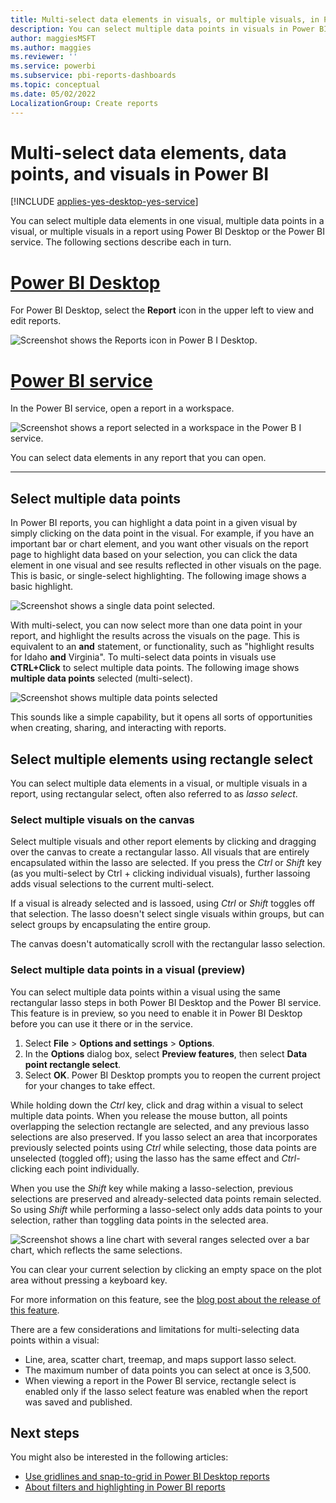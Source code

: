 ```yaml
---
title: Multi-select data elements in visuals, or multiple visuals, in Power BI
description: You can select multiple data points in visuals in Power BI Desktop and the Power BI service with a simple CTRL+Click.
author: maggiesMSFT
ms.author: maggies
ms.reviewer: ''
ms.service: powerbi
ms.subservice: pbi-reports-dashboards
ms.topic: conceptual
ms.date: 05/02/2022
LocalizationGroup: Create reports
---
```

# Multi-select data elements, data points, and visuals in Power BI

[!INCLUDE [applies-yes-desktop-yes-service](../includes/applies-yes-desktop-yes-service.md)]

You can select multiple data elements in one visual, multiple data points in a visual, or multiple visuals in a report using Power BI Desktop or the Power BI service. The following sections describe each in turn.

# [Power BI Desktop](#tab/powerbi-desktop)

For Power BI Desktop, select the **Report** icon in the upper left to view and edit reports.

![Screenshot shows the Reports icon in Power B I Desktop.](media/desktop-multi-select/power-bi-desktop-reports.png)

# [Power BI service](#tab/powerbi-service)

In the Power BI service, open a report in a workspace.

![Screenshot shows a report selected in a workspace in the Power B I service.](media/desktop-multi-select/power-bi-service-report.png)

You can select data elements in any report that you can open.

---

## Select multiple data points

In Power BI reports, you can highlight a data point in a given visual by simply clicking on the data point in the visual. For example, if you have an important bar or chart element, and you want other visuals on the report page to highlight data based on your selection, you can click the data element in one visual and see results reflected in other visuals on the page. This is basic, or single-select highlighting. The following image shows a basic highlight.

![Screenshot shows a single data point selected.](media/desktop-multi-select/multi-select_01.png)

With multi-select, you can now select more than one data point in your report, and highlight the results across the visuals on the page. This is equivalent to an **and** statement, or functionality, such as "highlight results for Idaho **and** Virginia". To multi-select data points in visuals use **CTRL+Click** to select multiple data points. The following image shows **multiple data points** selected (multi-select).

![Screenshot shows multiple data points selected](media/desktop-multi-select/multi-select_02.png)

This sounds like a simple capability, but it opens all sorts of opportunities when creating, sharing, and interacting with reports. 

## <a name="select-multiple-elements-using-rectangle-select-preview"></a>Select multiple elements using rectangle select

You can select multiple data elements in a visual, or multiple visuals in a report, using rectangular select, often also referred to as *lasso select*. 

### Select multiple visuals on the canvas

Select multiple visuals and other report elements by clicking and dragging over the canvas to create a rectangular lasso. All visuals that are entirely encapsulated within the lasso are  selected. If you press the *Ctrl* or *Shift* key (as you multi-select by Ctrl + clicking individual visuals), further lassoing adds visual selections to the current multi-select. 

If a visual is already selected and is lassoed, using *Ctrl* or *Shift* toggles off that selection. The lasso doesn't select single visuals within groups, but can select groups by encapsulating the entire group.

The canvas doesn't automatically scroll with the rectangular lasso selection.

### Select multiple data points in a visual (preview)

You can select multiple data points within a visual using the same rectangular lasso steps in both Power BI Desktop and the Power BI service.
This feature is in preview, so you need to enable it in Power BI Desktop before you can use it there or in the service.

1. Select **File** > **Options and settings** > **Options**.
1. In the **Options** dialog box, select **Preview features**, then select **Data point rectangle select**.
1. Select **OK**. Power BI Desktop prompts you to reopen the current project for your changes to take effect.

While holding down the *Ctrl* key, click and drag within a visual to select multiple data points. When you release the mouse button, all points overlapping the selection rectangle are selected, and any previous lasso selections are also preserved. If you lasso select an area that incorporates previously selected points using *Ctrl* while selecting, those data points are unselected (toggled off); using the lasso has the same effect and *Ctrl*-clicking each point individually. 

When you use the *Shift* key while making a lasso-selection, previous selections are preserved and already-selected data points remain selected. So using *Shift* while performing a lasso-select only adds data points to your selection, rather than toggling data points in the selected area.

![Screenshot shows a line chart with several ranges selected over a bar chart, which reflects the same selections.](media/desktop-multi-select/power-bi-rectangle-select.png)

You can clear your current selection by clicking an empty space on the plot area without pressing a keyboard key.

For more information on this feature, see the [blog post about the release of this feature](https://powerbi.microsoft.com/blog/power-bi-desktop-august-2020-feature-summary/#_Data_point).

There are a few considerations and limitations for multi-selecting data points within a visual:

* Line, area, scatter chart, treemap, and maps support lasso select.
* The maximum number of data points you can select at once is 3,500.
* When viewing a report in the Power BI service, rectangle select is enabled only if the lasso select feature was enabled when the report was saved and published.

## Next steps

You might also be interested in the following articles:

* [Use gridlines and snap-to-grid in Power BI Desktop reports](desktop-gridlines-snap-to-grid.md)
* [About filters and highlighting in Power BI reports](power-bi-reports-filters-and-highlighting.md)
